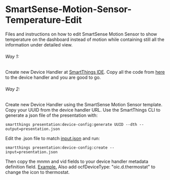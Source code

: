 # SmartSense-Motion-Sensor-Temperature-Edit
Files and instructions on how to edit SmartSense Motion Sensor to show temperature on the dashboard instead of motion while containing still all the information under detailed view.

###### Way 1:
Create new Device Handler at [SmartThings IDE](https://graph.api.smartthings.com/).
Copy all the code from [here](/devicehandler.txt) to the device handler and you are good to go.

###### Way 2:
Create new Device Handler using the SmartSense Motion Sensor template.
Copy your UUID from the device handler URL.
Use the SmartThings CLI to generate a json file of the presentation with:
```
smartthings presentation:device-config:generate UUID --dth --output=presentation.json
```
Edit the .json file to match [input.json](/input.json) and run:
```
smartthings presentation:device-config:create --input=presentation.json
```
Then copy the mnmn and vid fields to your device handler metadata definition field. [Example.](/devicehandler.txt)
Also add ocfDeviceType: "oic.d.thermostat" to change the icon to thermostat.